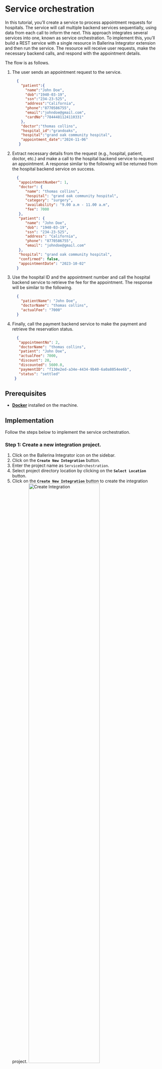 # Service orchestration

In this tutorial, you’ll create a service to process appointment requests for hospitals. The service will call multiple backend services sequentially, using data from each call to inform the next. This approach integrates several services into one, known as service orchestration.
To implement this, you’ll build a REST service with a single resource in Ballerina Integrator extension and then run the service. The resource will receive user requests, make the necessary backend calls, and respond with the appointment details.

The flow is as follows.

1. The user sends an appointment request to the service.
    ```json
      {
        "patient":{
          "name":"John Doe",
          "dob":"1940-03-19",
          "ssn":"234-23-525",
          "address":"California",
          "phone":"8770586755",
          "email":"johndoe@gmail.com",
          "cardNo":"7844481124110331"
        },
        "doctor":"thomas collins",
        "hospital_id":"grandoaks",
        "hospital":"grand oak community hospital",
        "appointment_date":"2024-11-06"
       }
    ```
2. Extract necessary details from the request (e.g., hospital, patient, doctor, etc.) and make a call to the hospital backend service to request an appointment. A response similar to the following will be returned from the hospital backend service on success. 
    ```json
      {
       "appointmentNumber": 1,
       "doctor": {
          "name": "thomas collins",
          "hospital": "grand oak community hospital",
          "category": "surgery",
          "availability": "9.00 a.m - 11.00 a.m",
          "fee": 7000
       },
       "patient": {
          "name": "John Doe",
          "dob": "1940-03-19",
          "ssn": "234-23-525",
          "address": "California",
          "phone": "8770586755",
          "email": "johndoe@gmail.com"
       },
       "hospital": "grand oak community hospital",
       "confirmed": false,
       "appointmentDate": "2023-10-02"
      }
    ```
3. Use the hospital ID and the appointment number and call the hospital backend service to retrieve the fee for the appointment. The response will be similar to the following.
    ```json
      {
        "patientName": "John Doe",
        "doctorName": "thomas collins",
        "actualFee": "7000"
      }
    ```
4. Finally, call the payment backend service to make the payment and retrieve the reservation status.
   ```json
     {
      "appointmentNo": 2,
      "doctorName": "thomas collins",
      "patient": "John Doe",
      "actualFee": 7000,
      "discount": 20,
      "discounted": 5600.0,
      "paymentID": "f130e2ed-a34e-4434-9b40-6a0a8054ee6b",
      "status": "settled"
    }
   ```

## Prerequisites
- **[Docker](https://docs.docker.com/engine/install/)** installed on the machine.

## Implementation
Follow the steps below to implement the service orchestration.

### Step 1: Create a new integration project.
1. Click on the Ballerina Integrator icon on the sidebar.
2. Click on the **`Create New Integration`** button.
3. Enter the project name as `ServiceOrchestration`.
4. Select project directory location by clicking on the **`Select Location`** button.
5. Click on the **`Create New Integration`** button to create the integration project.
    <a href="{{base_path}}/assets/img/service-orchestration/create-integration.png"><img src="{{base_path}}/assets/img/service-orchestration/create-integration.png" alt="Create Integration" width="70%"></a>

### Step 2: Create a HTTP service.
1. In the design view, click on the **`Add Construct`** button.
2. Select **`Service`** from the menu.
3. Select **`HTTP Service`** from the Service Type dropdown.
4. Select **`Design From Scratch`** option.
5. Enter the service name as `HealthCare`, path as `/healthcare`, and `8290` as the port.
6. Click on the **`Add Service`** button.

### Step 3: Define types
1. Click on the **`Add Construct`** button and select **`Type`**.
2. Select **`Import a JSON`** from the Type dropdown.
3. Generate record types corresponding to the response from the hospital backend service by providing a sample of the expected JSON payload. The values are given below.
    
    |Record Name|Sample JSON value| Make Separate Record Definition |
    |---|---|------------------------|
    |ReservationRequest|```{"patient":{"name":"John Doe","dob":"1940-03-19","ssn":"234-23-525","address":"California","phone":"8770586755","email":"johndoe@gmail.com","cardNo":"7844481124110331"},"doctor":"thomas collins","hospital_id":"grandoaks","hospital":"grand oak community hospital","appointment_date":"2024-11-06"}```| ☑️                     |
    |ReservationStatus|```{"appointmentNo":1, "doctorName":"thomas collins", "patient":"John Doe", "actualFee":7000.0, "discount":20, "discounted":5600.0, "paymentID":"e560ea82-1c42-4972-a471-af5c1ad4995f", "status":"settled"}```| ☑️                     |
    |Appointment|```{"appointmentNumber":12345,"doctor":{"name":"Dr. Alice Carter","hospital":"Green Valley Hospital","category":"Cardiology","availability":"Mon-Fri, 9 AM - 5 PM","fee":200},"patientName":"Emma Johnson","hospital":"Green Valley Hospital","confirmed":true,"appointmentDate":"2024-11-20T10:00:00"}```| ☑️                     |
    |Fee|```{"patientName":"Emma Johnson","doctorName":"Dr. Alice Carter","actualFee":"150.00"}```|                        |
     
4. The final types will look like the following.    
    <a href="{{base_path}}/assets/img/service-orchestration/types.png"><img src="{{base_path}}/assets/img/service-orchestration/types.png" alt="Types" width="70%"></a>

### Step 4: Add connections
1. Navigate to design view and click on the **`Add Connector`** button.
2. Search and select the **`HTTP`** connector.
3. Enter the connector name as `hospitalServicesEP`, URL as `http://localhost:9090`, and config as `{}`.
<a href="{{base_path}}/assets/img/service-orchestration/add-connector.gif"><img src="{{base_path}}/assets/img/service-orchestration/add-connector.gif" alt="Add Connector" width="70%"></a>
4. Add another connector for the payment backend service with the URL `http://localhost:9090/healthcare/payments` and the name `paymentEP`, and config as `{}`.    
<a href="{{base_path}}/assets/img/service-orchestration/connectors.png"><img src="{{base_path}}/assets/img/service-orchestration/connectors.png" alt="Connectors" width="70%"></a>

???+ info "HTTP Connector"
    To learn more about HTTP client, see [Ballerina HTTP Client](https://ballerina.io/learn/by-example/http-client-send-request-receive-response/).
    See supported client configurations in the [HTTP Client Configurations](https://central.ballerina.io/ballerina/http/2.12.2#ClientConfiguration).

### Step 5: Design the resource
1. The service will be generated with a default resource named `greeting`. Click on the service to view and update the resource details.
2. Click on three dots that appear in front of the `greeting` resource and select edit to view and update the resource details.
3. Define an HTTP resource that allows the **`POST`** operation on the resource path `categories/[string category]/reserve` and accepts the category path parameter (corresponding to the specialization). 
4. Add **`ReservationRequest`** as a parameter indicating that the resource expects a `JSON` object corresponding to **`ReservationRequest`** as the payload. 
5. Add `ReservationStatus`, `http:NotFound`, and `http:InternalServerError` as the response types.
   <a href="{{base_path}}/assets/img/service-orchestration/resource.gif"><img src="{{base_path}}/assets/img/service-orchestration/resource.gif" alt="Resource" width="70%"></a>
6. Click on the **`Save`** button to save the resource.   
   <a href="{{base_path}}/assets/img/service-orchestration/resource-edit.png"><img src="{{base_path}}/assets/img/service-orchestration/resource-edit.png" alt="Resource" width="70%"></a>

### Step 6: Implement the orchestration logic
1. Click on the `categories/[string category]/reserve` resource to navigate to the resource implementation designer view.
2. Hover to the arrow after start and click the ➕ button to add a new action to the resource.
3. Select **`Variable`** from the node panel on the left. This variable will be used to store the request payload for the hospital service.
4. Change the variable name to `hospitalRequset`, type as `json` and expression:
    ```ballerina
         {
         patient:{
             name: reservation.patient.name,
             dob: reservation.patient.dob,
             ssn: reservation.patient.ssn,
             address: reservation.patient.address,
             phone: reservation.patient.phone,
             email: reservation.patient.email
          },
         doctor: reservation.doctor,
         hospital: reservation.hospital,
         appointment_date: reservation.appointment_date
        }
    ```
5. Click on the **`Save`** button to add the variable.   
<a href="{{base_path}}/assets/img/service-orchestration/variable.png"><img src="{{base_path}}/assets/img/service-orchestration/variable.png" alt="Variable" width="70%"></a>
6. Click ➕ sign and select **`hospitalServicesEP`** connector from the node panel.
7. Select **`post`** from the dropdown. Then, fill in the required fields with the values given below and click **`Save`**.

      |Field| Value                                                                 |
      |---|-----------------------------------------------------------------------|
      |Variable Name| `appointment`                                                         |
      |Variable Type| `Appointment`                                                         |
      |Resource Path| `"/[payload.hospital_id]/categories/" + category + "/reserve"` |
      |message| `hospitalRequset`                                                     |

   <a href="{{base_path}}/assets/img/service-orchestration/post-request.png"><img src="{{base_path}}/assets/img/service-orchestration/post-request.png" alt="Hospital Service Request" width="70%"></a>   
8. Click on the ➕ sign and select **`Variable`** from the node panel. Add a variable named `appointmentNumber` with the type **`int`** and expression `appointment.appointmentNumber`.  
<a href="{{base_path}}/assets/img/service-orchestration/appointment.png"><img src="{{base_path}}/assets/img/service-orchestration/appointment.png" alt="Appointment Number" width="70%"></a>   
9. Let's add another connector to get the fee for the appointment. Click on the ➕ sign and select **`hospitalServicesEP`** connector from the node panel.  
10. Select **`get`** from the dropdown. Then, fill in the required fields with the values given below and click **`Save`**.

   |Field| Value                                                            |
   |---|------------------------------------------------------------------|
   |Variable Name| `fee`                                                            |
   |Variable Type| `Fee`                                                            |
   |Resource Path| `/[reservation.hospital_id]/categories/appointments/[appointmentNumber]/fee` |

   <a href="{{base_path}}/assets/img/service-orchestration/fee.png"><img src="{{base_path}}/assets/img/service-orchestration/fee.png" alt="Hospital Service Request" width="70%"></a>  
11. Click on the ➕ sign and select **`Variable`** from the node panel. Add a variable named `actualFee` with the type **`decimal`** and expression `decimal:fromString(fee.actualFee)`.
12. Create another new to prepare the payment request. Click on the ➕ sign and select **`Variable`** from the node panel. Add a variable named `paymentRequest` with the type **`json`** and expression as follows.
    ```ballerina
    {
        appointmentNumber: appointmentNumber,
        doctor: appointment.doctor.toJson(),
        patient: appointment.patient.toJson(),
        fee: actualFee,
        confirmed: false,
        card_number: reservation.patient.cardNo
    }
    ```
   <a href="{{base_path}}/assets/img/service-orchestration/payment-request.png"><img src="{{base_path}}/assets/img/service-orchestration/payment-request.png" alt="Payment Request" width="70%"></a>  
13. Let's add another connector action to make the payment. Click on the ➕ sign and select **`paymentEP`** connector from the node panel.   
14. Select **`post`** from the dropdown. Then, fill in the required fields with the values given below and click **`Save`**.

   |Field| Value            |
         |---|------------------|
   |Variable Name| `status`         |
   |Variable Type| `ReservationStatus`        |
   |Resource Path| `"/"` |
   |message| `paymentRequest` |

   <a href="{{base_path}}/assets/img/service-orchestration/payment.png"><img src="{{base_path}}/assets/img/service-orchestration/payment.png" alt="Payment" width="70%"></a>  
15. Click on the ➕ sign and select **`Return`** from the node panel. Add the `status` variable to the return node.

### Step 7: Run the service
1. Click on the **`Run`** button to start the service.
2. Start the backend service by executing the following command in a terminal.
    ```bash
    docker run --name hospital-backend -p 9090:9090 -d anuruddhal/kola-hospital-backend
    ```
3. Click on the **`Run`**  on the run button (▶️) in the top right corner to run the service.
4. The service will start and the service will be available at `http://localhost:8290/healthcare/categories/[category]/reserve`.
5. Use a tool like [Postman](https://www.postman.com/) to send a POST request to the service with the following payload.
   ```bash
    curl -X POST "http://localhost:8290/healthcare/categories/surgery/reserve" \
    -H "Content-Type: application/json" \
    -d '{
      "patient": {
        "name": "John Doe",
        "dob": "1940-03-19",
        "ssn": "234-23-525",
        "address": "California",
        "phone": "8770586755",
        "email": "johndoe@gmail.com",
        "cardNo": "7844481124110331"
      },
      "doctor": "thomas collins",
      "hospital_id": "grandoak",
      "hospital": "grand oak community hospital",
      "appointment_date": "2023-10-02"
    }'
   ```
6. The response will be similar to the following.
   ```json
    {"appointmentNo":1, "doctorName":"thomas collins", "patient":"John Doe", "actualFee":7000.0, "discount":20, "discounted":5600.0, "paymentID":"e560ea82-1c42-4972-a471-af5c1ad4995f", "status":"settled"}%
   ```

### Step 8: Stop the integration
1. Click on the **`Stop`** button to stop the integration or press `shift` + `F5`.
2. Stop the hospital backend server by running the following command:
   ```bash
   docker stop hospital-backend
   ```
  